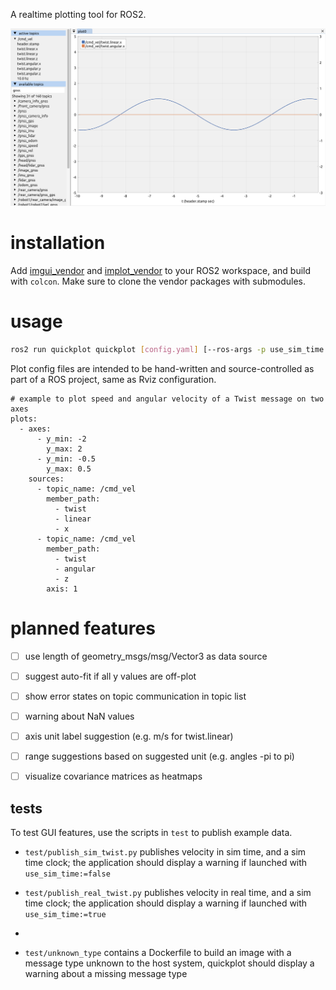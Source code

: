 A realtime plotting tool for ROS2.

![preview](doc/quickplot.png)

# installation

Add [imgui_vendor](https://github.com/Kettenhoax/imgui_vendor) and [implot_vendor](https://github.com/Kettenhoax/implot_vendor) to your ROS2 workspace, and build with `colcon`.
Make sure to clone the vendor packages with submodules.

# usage

```bash
ros2 run quickplot quickplot [config.yaml] [--ros-args -p use_sim_time:=true]
```

Plot config files are intended to be hand-written and source-controlled as part of a ROS project, same as Rviz configuration.

```
# example to plot speed and angular velocity of a Twist message on two axes
plots:
  - axes:
      - y_min: -2
        y_max: 2
      - y_min: -0.5
        y_max: 0.5
    sources:
      - topic_name: /cmd_vel
        member_path:
          - twist
          - linear
          - x
      - topic_name: /cmd_vel
        member_path:
          - twist
          - angular
          - z
        axis: 1
```

# planned features

* [ ] use length of geometry_msgs/msg/Vector3 as data source
* [ ] suggest auto-fit if all y values are off-plot
* [ ] show error states on topic communication in topic list
* [ ] warning about NaN values

* [ ] axis unit label suggestion (e.g. m/s for twist.linear)
* [ ] range suggestions based on suggested unit (e.g. angles -pi to pi)

* [ ] visualize covariance matrices as heatmaps

## tests

To test GUI features, use the scripts in `test` to publish example data.

* `test/publish_sim_twist.py` publishes velocity in sim time, and a sim time clock; the application should display a warning if launched with `use_sim_time:=false`

* `test/publish_real_twist.py` publishes velocity in real time, and a sim time clock; the application should display a warning if launched with `use_sim_time:=true`
* 
* `test/unknown_type` contains a Dockerfile to build an image with a message type unknown to the host system, quickplot should display a warning about a missing message type